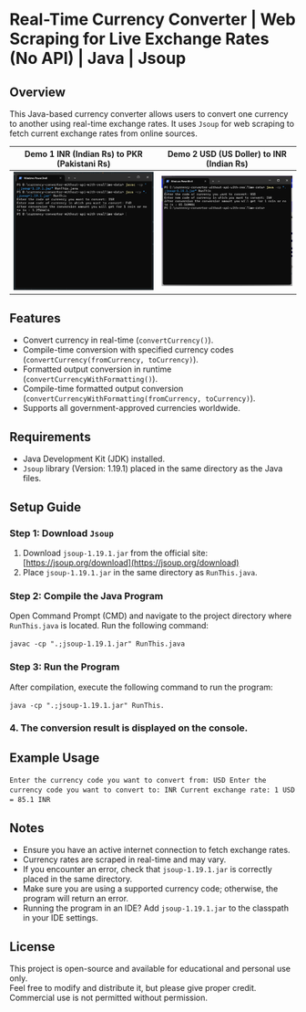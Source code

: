 # Real-Time Currency Converter | Web Scraping for Live Exchange Rates (No API) | Java | Jsoup

## Overview
This Java-based currency converter allows users to convert one currency to another using real-time exchange rates. It uses `Jsoup` for web scraping to fetch current exchange rates from online sources.

| Demo 1 INR (Indian Rs) to PKR (Pakistani Rs) | Demo 2 USD (US Doller) to INR (Indian Rs) |
|--------|--------|
| ![Demo 1](inr-pkr.png) | ![Demo 2](usd-inr.png) |

## Features
- Convert currency in real-time (`convertCurrency()`).
- Compile-time conversion with specified currency codes (`convertCurrency(fromCurrency, toCurrency)`).
- Formatted output conversion in runtime (`convertCurrencyWithFormatting()`).
- Compile-time formatted output conversion (`convertCurrencyWithFormatting(fromCurrency, toCurrency)`).
- Supports all government-approved currencies worldwide.

## Requirements
- Java Development Kit (JDK) installed.
- `Jsoup` library (Version: 1.19.1) placed in the same directory as the Java files.

## Setup Guide
### Step 1: Download `Jsoup`
1. Download `jsoup-1.19.1.jar` from the official site: [https://jsoup.org/download](https://jsoup.org/download)
2. Place `jsoup-1.19.1.jar` in the same directory as `RunThis.java`.

### Step 2: Compile the Java Program
Open Command Prompt (CMD) and navigate to the project directory where `RunThis.java` is located. Run the following command:

`javac -cp ".;jsoup-1.19.1.jar" RunThis.java`

### Step 3: Run the Program
After compilation, execute the following command to run the program:

`java -cp ".;jsoup-1.19.1.jar" RunThis.`

### 4. The conversion result is displayed on the console.

## Example Usage
`Enter the currency code you want to convert from: USD
Enter the currency code you want to convert to: INR
Current exchange rate: 1 USD = 85.1 INR`

## Notes
- Ensure you have an active internet connection to fetch exchange rates.
- Currency rates are scraped in real-time and may vary.
- If you encounter an error, check that `jsoup-1.19.1.jar` is correctly placed in the same directory.
- Make sure you are using a supported currency code; otherwise, the program will return an error.
- Running the program in an IDE? Add `jsoup-1.19.1.jar` to the classpath in your IDE settings.

## License
This project is open-source and available for educational and personal use only.  
Feel free to modify and distribute it, but please give proper credit.  
Commercial use is not permitted without permission.


